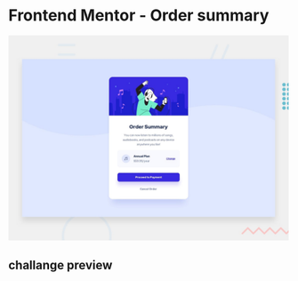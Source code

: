 # Frontend Mentor - Order summary

![Design preview for the Order summary card component coding challenge](./design/desktop-preview.jpg)

## challange preview



